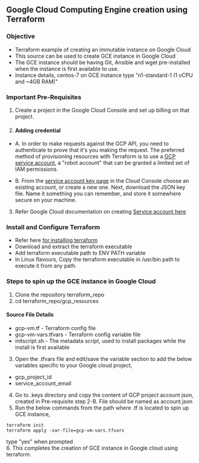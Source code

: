 ## Google Cloud Computing Engine creation using Terraform

### Objective
- Terraform example of creating an immutable instance on Google Cloud
- This source can be used to create GCE instance in Google Cloud
- The GCE instance should be having Git, Ansible and wget pre-installed when the instance is first available to use.
- Instance details, centos-7 on GCE instance type "n1-standard-1 (1 vCPU and ~4GB RAM)"

### Important Pre-Requisites
1. Create a project in the Google Cloud Console and set up billing on that project. 
2. #### Adding credential

- A. In order to make requests against the GCP API, you need to authenticate to prove that it's you making the request. The preferred method of provisioning resources with Terraform is to use a [GCP service account](https://cloud.google.com/docs/authentication/getting-started), a "robot account" that can be granted a limited set of IAM permissions.

- B. From the [service account key page](https://console.cloud.google.com/apis/credentials/serviceaccountkey) in the Cloud Console choose an existing account, or create a new one. Next, download the JSON key file. Name it something you can remember, and store it somewhere secure on your machine.
3. Refer Google Cloud documentation on creating [Service account here](https://cloud.google.com/iam/docs/creating-managing-service-accounts#creating_a_service_account)

### Install and Configure Terraform
- Refer here [for installing terraform](https://www.terraform.io/downloads.html)
- Download and extract the terraform executable
- Add terraform executable path to ENV PATH variable
- In Linux flavours, Copy the terraform executable in /usr/bin path to execute it from any path.
 
### Steps to spin up the GCE instance in Google Cloud 
 1. Clone the repository terraform_repo
 2. cd terraform_repo/gcp_resources
 #### Source File Details
- gcp-vm.tf - Terraform config file
- gcp-vm-vars.tfvars - Terraform config variable file
- initscript.sh - The metadata script, used to install packages while the install is first available

 3. Open the .tfvars file and edit/save the variable section to add the below variables specific to your Google cloud project, 
 - gcp_project_id
 - service_account_email
 4. Go to .keys directory and copy the content of GCP project account json, created in Pre-requisite step 2-B. File should be named as account.json
 5. Run the below commands from the path where .tf is located to spin up GCE instance,
 ```
 terraform init
 terraform apply -var-file=gcp-vm-vars.tfvars
 ```
 type "yes" when prompted<br>
 6. This completes the creation of GCE instance in Google cloud using terraform.
 

